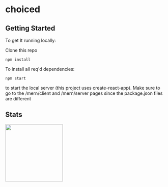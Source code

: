 # choiced
## Getting Started
To get It running locally:

Clone this repo
```
npm install 
```
To install all req'd dependencies:
```
npm start 
```
to start the local server (this project uses create-react-app). Make sure to go to the /mern/client and /mern/server pages since the package.json files are different


## Stats
<img height="180em" src="https://github-readme-stats.vercel.app/api?username=omussehl&show_icons=true&hide_border=true&&count_private=true&include_all_commits=true" />
